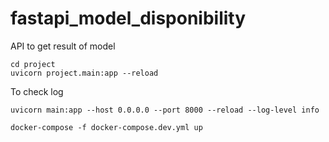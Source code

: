 # fastapi_model_disponibility
API to get result of model



```
cd project
uvicorn project.main:app --reload
```

To check log
```
uvicorn main:app --host 0.0.0.0 --port 8000 --reload --log-level info
```

```
docker-compose -f docker-compose.dev.yml up
```